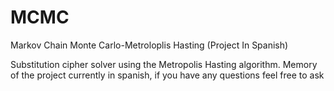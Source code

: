 # MCMC
Markov Chain Monte Carlo-Metroloplis Hasting (Project In Spanish)


Substitution cipher solver using the Metropolis Hasting algorithm. Memory of the project currently in spanish, if you have any questions feel free to ask
